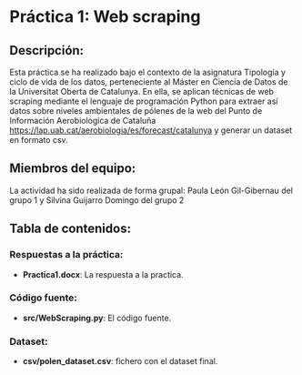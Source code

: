 # **Práctica 1: Web scraping**

## **Descripción:**
Esta práctica se ha realizado bajo el contexto de la asignatura Tipología y ciclo de vida de los datos, perteneciente al Máster en Ciencia de Datos de la Universitat Oberta de Catalunya. En ella, se aplican técnicas de web scraping mediante el lenguaje de programación Python para extraer así datos sobre niveles ambientales de pólenes de la web del Punto de Información Aerobiologica de Cataluña https://lap.uab.cat/aerobiologia/es/forecast/catalunya y generar un dataset en formato csv.

## **Miembros del equipo:**
La actividad ha sido realizada de forma grupal: Paula León Gil-Gibernau del grupo 1 y Silvina Guijarro Domingo del grupo 2

## **Tabla de contenidos:**

### **Respuestas a la práctica:**
* **Practica1.docx**: La respuesta a la practica.

### **Código fuente:**
* **src/WebScraping.py**: El código fuente.
 
### **Dataset:**
* **csv/polen_dataset.csv**: fichero con el dataset final.
 

